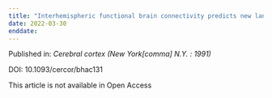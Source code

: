 ```yaml
---
title: "Interhemispheric functional brain connectivity predicts new language learning success in adults."
date: 2022-03-30
enddate:
---
```


Published in: *Cerebral cortex (New York[comma] N.Y. : 1991)*

DOI: 10.1093/cercor/bhac131

This article is not available in Open Access


